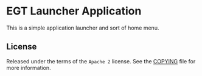 # EGT Launcher Application

This is a simple application launcher and sort of home menu.

## License

Released under the terms of the `Apache 2` license. See the [COPYING](COPYING)
file for more information.
